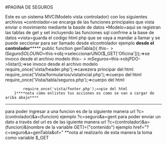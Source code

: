 #PAGINA DE SEGUROS

Este es un sistema MVC(Modelo vista controlador)
con los siguientes archivos
•controlador=se encarga de las funciones principales que vista enviar o movimiento mediante la basde de datos
•Modelo=aqui se registran las tablas de get y set incluyendo las funciones sql confrme a la base de datos
•vista=guarda el codigo html php que se vaya a mandar a llamar y se puede seccionar
        para ser llamado desde elcontrolador
        ejemplo
********desde el controlador*************
        public function genTabla(){
            $this->lSeguroSOLOUNO=$this->obj->seleccionarUNO($_GET['Oficina']));=>se invoco desde el archivo modelo 
            $this->mSeguros=$this->objPDO->listar();=>se invoco desde el archivo modelo
            require_once('vista/header.php');=>cavezera principar del html
            require_once('Vista/formularios/vistaIncial.php');=>cuerpo del html
            require_once('Vista/tabla/seguros.php');=>cuerpo del html
   
            require_once('vista/footer.php');=>pie del html
        }****nota como enlistes tus acciones es como se van a cargar de ariba abajo****

--------------------------------------------------------------------------------------------

para poder ingresar a una funcion es de la siguiente manera 
url
    ?c=(controlador)&a=(funcion)
    ejemplo
    ?c=seguro&a=gent
para poder enviar un dato a través del url es de las iguiente manera
url
    ?c=(controlador)&a=(funcion)&(nombre de la variable GET)=("contenido")
    ejemplo
    href="?c=seguro&a=genTabla&of="
    **nota al realizarlo de esta manera la toma como variable  $_GET
